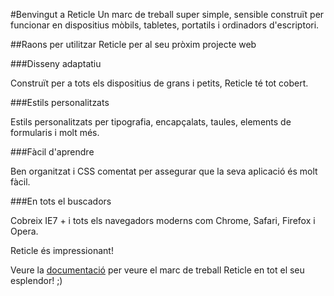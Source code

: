 #Benvingut a Reticle
Un marc de treball super simple, sensible construït per funcionar en dispositius mòbils, tabletes, portatils i ordinadors d'escriptori.

##Raons per utilitzar Reticle per al seu pròxim projecte web

###Disseny adaptatiu

Construït per a tots els dispositius de grans i petits, Reticle té tot cobert.

###Estils personalitzats

Estils personalitzats per tipografia, encapçalats, taules, elements de formularis i molt més.

###Fàcil d'aprendre

Ben organitzat i CSS comentat per assegurar que la seva aplicació és molt fàcil.

###En tots el buscadors

Cobreix IE7 + i tots els navegadors moderns com Chrome, Safari, Firefox i Opera.

Reticle és impressionant!

Veure la [documentació](http://kikogirbes.github.io/reticle/documentacio/) per veure el marc de treball Reticle en tot el seu esplendor! ;)
